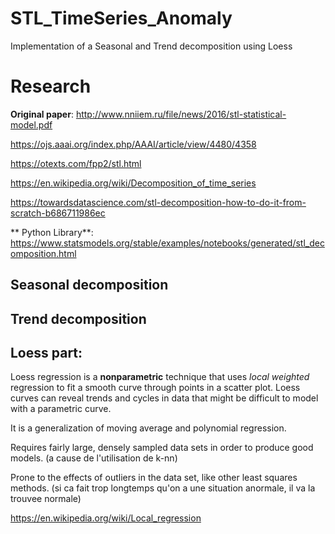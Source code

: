# STL_TimeSeries_Anomaly
Implementation of a Seasonal and Trend decomposition using Loess

# Research

**Original paper**:
http://www.nniiem.ru/file/news/2016/stl-statistical-model.pdf

https://ojs.aaai.org/index.php/AAAI/article/view/4480/4358

https://otexts.com/fpp2/stl.html

https://en.wikipedia.org/wiki/Decomposition_of_time_series

https://towardsdatascience.com/stl-decomposition-how-to-do-it-from-scratch-b686711986ec

** Python Library**:
https://www.statsmodels.org/stable/examples/notebooks/generated/stl_decomposition.html



## Seasonal decomposition


## Trend decomposition


## Loess part:

Loess regression is a **nonparametric** technique that uses *local weighted* regression to fit a smooth curve through points in a scatter plot. Loess curves can reveal trends and cycles in data that might be difficult to model with a parametric curve.

It is a generalization of moving average and polynomial regression.

Requires fairly large, densely sampled data sets in order to produce good models. (a cause de l'utilisation de k-nn)

Prone to the effects of outliers in the data set, like other least squares methods. (si ca fait trop longtemps qu'on a une situation anormale, il va la trouvee normale)

https://en.wikipedia.org/wiki/Local_regression


